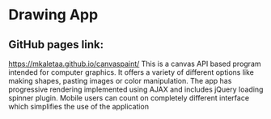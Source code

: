 # Drawing App
## GitHub pages link:
https://mkaletaa.github.io/canvaspaint/
This is a canvas API based program intended for computer graphics. 
It offers a variety of different options like making shapes, pasting images or color manipulation. 
The app has progressive rendering implemented using AJAX and includes jQuery loading spinner plugin. 
Mobile users can count on completely different interface which simplifies the use of the application
